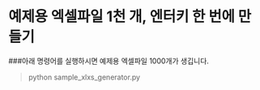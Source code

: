 # 예제용 엑셀파일 1천 개, 엔터키 한 번에 만들기

###아래 명령어를 실행하시면 예제용 엑셀파일 1000개가 생깁니다.

> python sample_xlxs_generator.py 
